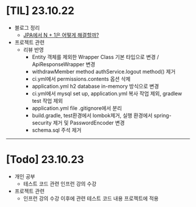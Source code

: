 # [TIL] 23.10.22

* 블로그 정리
  * [JPA에서 N + 1은 어떻게 해결할까?](https://velog.io/@developerwan/jpa-nplusone-how-to-solve)
* 프로젝트 관련
  * 리뷰 반영
    * Entity 객체를 제외한 Wrapper Class 기본 타입으로 변경 / ApiResponseWrapper 변경
    * withdrawMember method authService.logout method() 제거
    * ci.yml에서 permissions.contents 옵션 삭제
    * application.yml h2 database in-memory 방식으로 변경
    * ci.yml에서 mysql set up, application.yml 복사 작업 제외, gradlew test 작업 제외
    * application.yml file .gitignore에서 분리
    * build.gradle, test환경에서 lombok제거, 실행 환경에서 spring-security 제거 및 PasswordEncoder 변경
    * schema.sql 주석 제거
---
# [Todo] 23.10.23
* 개인 공부
  * 테스트 코드 관련 인프런 강의 수강
* 프로젝트 관련
  * 인프런 강의 수강 이후에 관련 테스트 코드 내용 프로젝트에 적용
